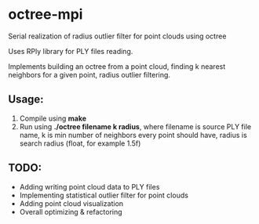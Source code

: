 # octree-mpi
Serial realization of radius outlier filter for point clouds using octree

Uses RPly library for PLY files reading.

Implements building an octree from a point cloud, finding k nearest neighbors for a given point, radius outlier filtering.


## Usage:

1. Compile using **make**
2. Run using **./octree filename k radius**, where filename is source PLY file name, k is min number of neighbors every point should have, radius is search radius (float, for example 1.5f)

## TODO:

- Adding writing point cloud data to PLY files
- Implementing statistical outlier filter for point clouds
- Adding point cloud visualization
- Overall optimizing & refactoring
